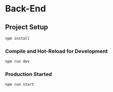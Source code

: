 # Back-End

## Project Setup

```sh
npm install
```

### Compile and Hot-Reload for Development

```sh
npm run dev
```

### Production Started

```sh
npm run start
```

